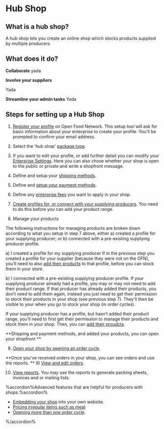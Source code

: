 # Hub Shop

## What is a hub shop?
A hub shop lets you create an online shop which stocks products supplied by multiple producers.

## What does it do?
**Collaborate**
yada

**Involve your suppliers**

Yada

**Streamline your admin tasks**
Yada

## Steps for setting up a Hub Shop

1) [Register your profile](/create-an-account.md) on Open Food Network. This setup tool will ask for basic information about your enterprise to create your profile. You'll be prompted to confirm your email address.

2) Select the 'hub shop' [package type](/hub-profile-types.md).

3) If you want to edit your profile, or add further detail you can modify your [Enterprise Settings](/your-profile.md). Here you can also chose whether your shop is open to the public or private and write a shopfront message.

4) Define and setup your [shipping methods](/shipping-methods.md).

5) Define and [setup your payment methods](/payment-methods.md).

6) Define any [enterprise fees](/enterprise-fees.md) you want to apply in your shop.

7) [Create profiles for, or connect with your supplying producers](/create-or-connect-with-your-supplying-producers.md). You need to do this before you can add your product range.

8) Manage your products

The following instructions for managing products are broken down according to what you setup in step 7 above, either a) created a profile for your supplying producer; or b) connected with a pre-existing supplying producer profile.

a) I created a profile for my supplying producer
If in the previous step you created a profile for your supplier (because they were not on the OFN), you’ll need to also [add their products](/products.md) to that profile, before you can stock them in your store.

b) I connected with a pre-existing supplying producer profile.
If your supplying producer already had a profile, you may or may not need to add their product range. If that producer has already added their products, you don’t need to add them again, instead you just need to get their permission to stock their products in your shop (see previous step 7). They’ll then be visible to your when you go to stock your shop (in order cycles).

If your supplying producer has a profile, but hasn’t added their product range, you’ll need to first get their permission to manage their products and stock them in your shop. Then, you can [add their proudcts](/products.md).

**Shipping and payment methods, and added your products, you can open your shopfront
**

8) [Open your shop by opening an order cycle](/order-cycles-adv.md).

**Once you've received orders in your shop, you can see orders and use the reports.
**
9) [View and edit orders](/view-orders.md).

10) [View reports](/reports.md). You may use the reports to generate packing sheets, invoices and or mailing lists.

%accordion%Advanced features that are helpful for producers with shops.%accordion%
- [Embedding your shop](/embedded-shopfronts.md) into your own website.
- [Pricing irregular items such as meat](/pricing-irregular-indivisible-meat-items.md)
- [Opening more than one order cycle](/opening-more-than-one-order-cycle.md).

%/accordion%